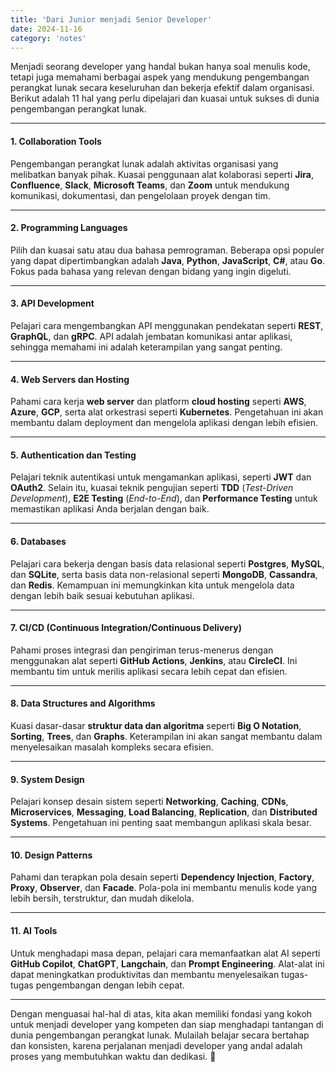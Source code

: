 ```yaml
---
title: 'Dari Junior menjadi Senior Developer'
date: 2024-11-16
category: 'notes'
---
```


Menjadi seorang developer yang handal bukan hanya soal menulis kode, tetapi juga memahami berbagai aspek yang mendukung pengembangan perangkat lunak secara keseluruhan dan bekerja efektif dalam organisasi. Berikut adalah 11 hal yang perlu dipelajari dan kuasai untuk sukses di dunia pengembangan perangkat lunak.

---

#### 1. **Collaboration Tools**
Pengembangan perangkat lunak adalah aktivitas organisasi yang melibatkan banyak pihak. Kuasai penggunaan alat kolaborasi seperti **Jira**, **Confluence**, **Slack**, **Microsoft Teams**, dan **Zoom** untuk mendukung komunikasi, dokumentasi, dan pengelolaan proyek dengan tim.

---

#### 2. **Programming Languages**
Pilih dan kuasai satu atau dua bahasa pemrograman. Beberapa opsi populer yang dapat dipertimbangkan adalah **Java**, **Python**, **JavaScript**, **C#**, atau **Go**. Fokus pada bahasa yang relevan dengan bidang yang ingin digeluti.

---

#### 3. **API Development**
Pelajari cara mengembangkan API menggunakan pendekatan seperti **REST**, **GraphQL**, dan **gRPC**. API adalah jembatan komunikasi antar aplikasi, sehingga memahami ini adalah keterampilan yang sangat penting.

---

#### 4. **Web Servers dan Hosting**
Pahami cara kerja **web server** dan platform **cloud hosting** seperti **AWS**, **Azure**, **GCP**, serta alat orkestrasi seperti **Kubernetes**. Pengetahuan ini akan membantu dalam deployment dan mengelola aplikasi dengan lebih efisien.

---

#### 5. **Authentication dan Testing**
Pelajari teknik autentikasi untuk mengamankan aplikasi, seperti **JWT** dan **OAuth2**. Selain itu, kuasai teknik pengujian seperti **TDD** (_Test-Driven Development_), **E2E Testing** (_End-to-End_), dan **Performance Testing** untuk memastikan aplikasi Anda berjalan dengan baik.

---

#### 6. **Databases**
Pelajari cara bekerja dengan basis data relasional seperti **Postgres**, **MySQL**, dan **SQLite**, serta basis data non-relasional seperti **MongoDB**, **Cassandra**, dan **Redis**. Kemampuan ini memungkinkan kita untuk mengelola data dengan lebih baik sesuai kebutuhan aplikasi.

---

#### 7. **CI/CD (Continuous Integration/Continuous Delivery)**
Pahami proses integrasi dan pengiriman terus-menerus dengan menggunakan alat seperti **GitHub Actions**, **Jenkins**, atau **CircleCI**. Ini membantu tim untuk merilis aplikasi secara lebih cepat dan efisien.

---

#### 8. **Data Structures and Algorithms**
Kuasi dasar-dasar **struktur data dan algoritma** seperti **Big O Notation**, **Sorting**, **Trees**, dan **Graphs**. Keterampilan ini akan sangat membantu dalam menyelesaikan masalah kompleks secara efisien.

---

#### 9. **System Design**
Pelajari konsep desain sistem seperti **Networking**, **Caching**, **CDNs**, **Microservices**, **Messaging**, **Load Balancing**, **Replication**, dan **Distributed Systems**. Pengetahuan ini penting saat membangun aplikasi skala besar.

---

#### 10. **Design Patterns**
Pahami dan terapkan pola desain seperti **Dependency Injection**, **Factory**, **Proxy**, **Observer**, dan **Facade**. Pola-pola ini membantu menulis kode yang lebih bersih, terstruktur, dan mudah dikelola.

---

#### 11. **AI Tools**
Untuk menghadapi masa depan, pelajari cara memanfaatkan alat AI seperti **GitHub Copilot**, **ChatGPT**, **Langchain**, dan **Prompt Engineering**. Alat-alat ini dapat meningkatkan produktivitas dan membantu menyelesaikan tugas-tugas pengembangan dengan lebih cepat.

---

Dengan menguasai hal-hal di atas, kita akan memiliki fondasi yang kokoh untuk menjadi developer yang kompeten dan siap menghadapi tantangan di dunia pengembangan perangkat lunak. Mulailah belajar secara bertahap dan konsisten, karena perjalanan menjadi developer yang andal adalah proses yang membutuhkan waktu dan dedikasi. 🚀